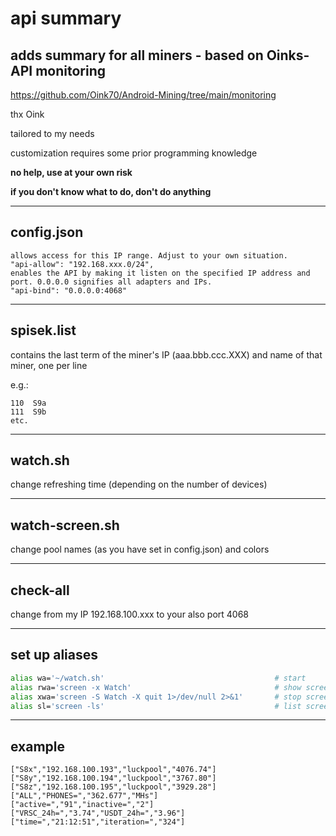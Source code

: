 # api summary
## adds summary for all miners - based on Oinks-API monitoring

https://github.com/Oink70/Android-Mining/tree/main/monitoring

thx Oink

tailored to my needs

customization requires some prior programming knowledge

**no help, use at your own risk**

**if you don't know what to do, don't do anything**

______________
## config.json

```
allows access for this IP range. Adjust to your own situation.
"api-allow": "192.168.xxx.0/24",
enables the API by making it listen on the specified IP address and port. 0.0.0.0 signifies all adapters and IPs.
"api-bind": "0.0.0.0:4068"
```
______________
## spisek.list

contains the last term of the miner's IP (aaa.bbb.ccc.XXX) and name of that miner, one per line

e.g.:
```
110  S9a
111  S9b
etc.
```
______________
## watch.sh

change refreshing time (depending on the number of devices)

______________
## watch-screen.sh

change pool names (as you have set in config.json) and colors

______________
## check-all

change from my IP 192.168.100.xxx to your also port 4068

______________
## set up aliases
```bash
alias wa='~/watch.sh'                                      # start
alias rwa='screen -x Watch'                                # show screen
alias xwa='screen -S Watch -X quit 1>/dev/null 2>&1'       # stop screen
alias sl='screen -ls'                                      # list screen's
```

______________
## example

```
["S8x","192.168.100.193","luckpool","4076.74"]
["S8y","192.168.100.194","luckpool","3767.80"]
["S8z","192.168.100.195","luckpool","3929.28"]
["ALL","PHONES=","362.677","MHs"]
["active=","91","inactive=","2"]
["VRSC_24h=","3.74","USDT_24h=","3.96"]
["time=","21:12:51","iteration=","324"]
```
